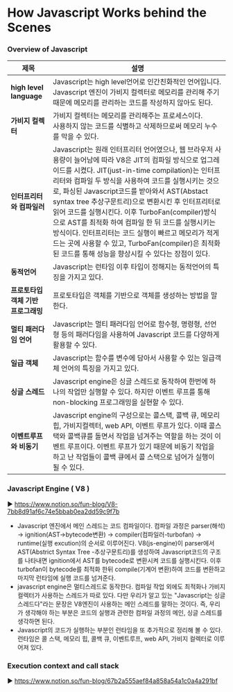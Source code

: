# How Javascript Works behind the Scenes

### Overview of Javascript
제목|설명|
|-----|-----|
|**high level language**|Javascript는 high level언어로 인간친화적인 언어입니다.<br>Javascript 엔진이 가비지 컬렉터로 메모리를 관리해 주기 때문에 메모리를 관리하는 코드를 작성하지 않아도 된다.|
|**가비지 컬렉터**|가비지 컬렉터는 메모리를 관리해주는 프로세스이다. <br> 사용하지 않는 코드를 식별하고 삭제하므로써 메모리 누수를 막을 수 있다.|
|**인터프리터와 컴파일러**|Javascript는 원래 인터프리터 언어였으나, 웹 브라우저 사용량이 늘어남에 따라 V8은 JIT의 컴파일 방식으로 업그레이드를 시켰다. JIT(just-in-time compilation)는 인터프리터와 컴파일 두 방식을 사용하여 코드를 실행시키는 것으로, 파싱된 Javascript코드를 받아와서 AST(Abstact syntax tree 추상구문트리)으로 변환시킨 후 인터프리터로 읽어 코드를 실행시킨다. 이후 TurboFan(compiler)방식으로 AST를 최적화 하여 컴파일 한 뒤 코드를 실행시키는 방식이다. 인터프리터는 코드 실행이 빠르고 메모리가 적게 드는 곳에 사용할 수 있고, TurboFan(compiler)은 최적화된 코드를 통해 성능을 향상시킬 수 있다는 장점이 있다.|
|**동적언어**|Javascript는 런타임 이후 타입이 정해지는 동적언어의 특징을 가지고 있다.|
|**프로토타입 객체 기반 프로그래밍**|프로토타입은 객체를 기반으로 객체를 생성하는 방법을 말한다.|
|**멀티 패러다임 언어**|Javascript는 멀티 패러다임 언어로 함수형, 명령형, 선언형 등의 패러다임을 사용하여 Javascript 코드를 다양하게 활용할 수 있다.|
|**일급 객체**|Javascript는 함수를 변수에 담아서 사용할 수 있는 일급객체 언어의 특징을 가지고 있다.|
|**싱글 스레드**|Javascript engine은 싱글 스레드로 동작하여 한번에 하나의 작업만 실행할 수 있다. 하지만 이벤트 루프를 통해 non-blocking 프로그래밍을 실현할 수 있다.|
|**이벤트루프와 비동기**|Javascript engine의 구성으로는 콜스택, 콜백 큐, 메모리힙, 가비지컬렉터, web API, 이벤트 루프가 있다. 이때 콜스택와 콜백큐를 돌면서 작업을 넘겨주는 역할을 하는 것이 이벤트 루프이다. 이벤트 루프가 있기 때문에 비동기 작업을 하고 난 작업들이 콜백 큐에서 콜 스택으로 넘어가 실행이 될 수 있다.|


### Javascript Engine ( V8 )
▶️ https://www.notion.so/fun-blog/V8-7bb8d91af6c74e5bbab0ea2dd59c9f7b
- Javascript 엔진에서 메인 스레드는 코드 컴파일이다. 컴파일 과정은 parser(해석) -> ignition(AST->bytecode변환) -> compiler(컴파일러-turbofan) -> runtime(실행 excution)의 순서로 이루어진다. V8(js-engine)이 parser에서 AST(Abstrict Syntax Tree -추상구문트리)를 생성하여 Javascript코드의 구조를 나타내면 ignition에서 AST를 bytecode로 변환시켜 코드를 실행시킨다. 이후 turbofan이 bytecode를 최적화 한뒤 compile(기계어 변환)하여 코드를 변환하고 마지막 런타임에 실행 코드를 넘겨준다.
- javascript engine은 멀티스레드로 동작한다. 컴파일 작업 외에도 최적화나 가비지 컬렉터가 사용하는 스레드가 따로 있다. 다만 우리가 알고 있는 "Javascript는 싱글스레드다"라는 문장은 V8엔진이 사용하는 메인 스레드를 말하는 것이다. 즉, 우리가 생각해야 하는 부분은 코드의 실행과 관련한 컴파일 과정의 메인, 싱글 스레드를 생각하면 된다.
- Javascript의 코드가 실행하는 부분인 런타임을 또 추가적으로 정리해 볼 수 있다.<br>
  런타임은 콜 스택, 메모리 힙, 콜백 큐, 이벤트루프, web API, 가비지 컬렉터로 이루어져 있다. 
  
### Execution context and call stack
▶️ https://www.notion.so/fun-blog/67b2a555aef84a858a54a1c0a4a291bf